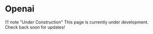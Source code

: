 # Openai

!!! note "Under Construction"
    This page is currently under development. Check back soon for updates!
